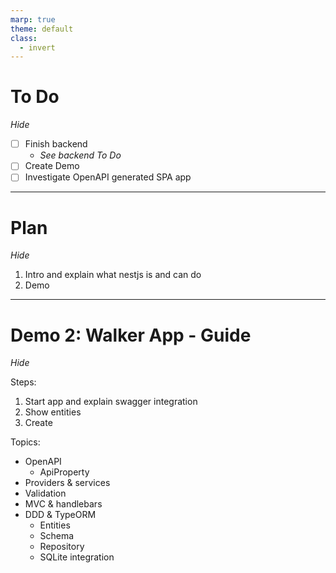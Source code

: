 ```yaml
---
marp: true
theme: default
class:
  - invert
---
```


# To Do

_Hide_

- [ ] Finish backend
  - _See backend To Do_
- [ ] Create Demo
- [ ] Investigate OpenAPI generated SPA app

---

# Plan

_Hide_

1. Intro and explain what nestjs is and can do
2. Demo

---

# Demo 2: Walker App - Guide

_Hide_

Steps:

1. Start app and explain swagger integration
2. Show entities
3. Create 

Topics:

- OpenAPI
  - ApiProperty
- Providers & services
- Validation
- MVC & handlebars
- DDD & TypeORM
  - Entities
  - Schema
  - Repository
  - SQLite integration
